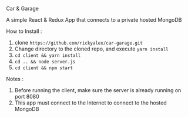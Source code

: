 Car & Garage

A simple React & Redux App that connects to a private hosted MongoDB

How to Install :
1. clone ```https://github.com/rickyalex/car-garage.git```
2. Change directory to the cloned repo, and execute ```yarn install```
3. ```cd client && yarn install```
4. ```cd .. && node server.js```
5. ```cd client && npm start```

Notes :
1. Before running the client, make sure the server is already running on port 8080
2. This app must connect to the Internet to connect to the hosted MongoDB

